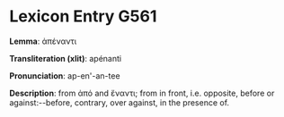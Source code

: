 # Lexicon Entry G561

**Lemma**: ἀπέναντι

**Transliteration (xlit)**: apénanti

**Pronunciation**: ap-en'-an-tee

**Description**:
from ἀπό and ἔναντι; from in front, i.e. opposite, before or against:--before, contrary, over against, in the presence of.
